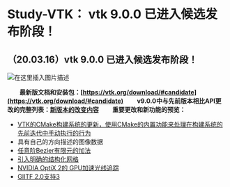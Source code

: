 # Study-VTK： vtk 9.0.0 已进入候选发布阶段！

## （20.03.16）vtk 9.0.0 已进入候选发布阶段！

![在这里插入图片描述](https://img-blog.csdnimg.cn/20200322164549624.gif#pic_center)


**&emsp;&emsp;最新版文档和安装包：[https://vtk.org/download/#candidate](https://vtk.org/download/#candidate)
&emsp;&emsp;v9.0.0中与先前版本相比API更改的完整列表：[新版本的改变内容](https://vtk.org/Wiki/VTK/API_Changes_8_2_0_to_9_0_0#Deprecated_Methods)
&emsp;&emsp;重要更改和新功能的预览：**

- [VTK的CMake构建系统的更新，使用CMake的内置功能来处理在构建系统的先前迭代中手动执行的行为](https://vtk.org/doc/nightly/html/md__home_kitware_dashboards_buildbot_vtk_nightly-master-ike-linux-shared-release_doc_nightly_osm749dd663df9981384f2598c108aac3b0.html)
- 具有自己的方向描述的图像数据
- [任意阶Bezier有限元的加法](https://blog.kitware.com/implementation-of-rational-bezier-cells-into-vtk/) 
- [引入明确的结构化网格](https://blog.kitware.com/introducing-explicit-structured-grids-in-vtk-and-paraview/)
- [NVIDIA OptiX 2的 GPU加速光线追踪](https://blog.kitware.com/paraview-and-vtk-add-gpu-accelerated-ray-tracing-with-nvidia-rtx/) 
- [GlITF 2.0支持3](https://blog.kitware.com/introducing-gltf-2-0-support-in-vtk-and-paraview/)